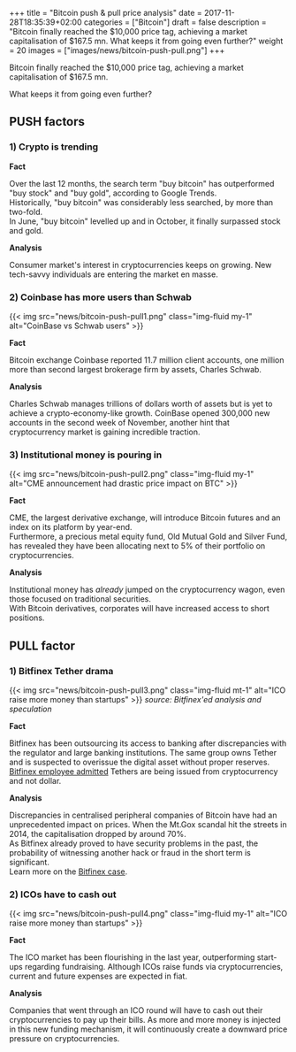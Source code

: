 +++
title = "Bitcoin push & pull price analysis"
date = 2017-11-28T18:35:39+02:00
categories = ["Bitcoin"]
draft = false
description = "Bitcoin finally reached the $10,000 price tag, achieving a market capitalisation of $167.5 mn. What keeps it from going even further?"
weight = 20
images = ["images/news/bitcoin-push-pull.png"]
+++

Bitcoin finally reached the $10,000 price tag, achieving a market capitalisation of $167.5 mn.

What keeps it from going even further?

## PUSH factors

### 1) Crypto is trending 

<script type="text/javascript" src="https://ssl.gstatic.com/trends_nrtr/1225_RC03/embed_loader.js"></script> <script type="text/javascript"> trends.embed.renderExploreWidget("TIMESERIES", {"comparisonItem":[{"keyword":"buy bitcoin","geo":"","time":"today 12-m"},{"keyword":"buy stock","geo":"","time":"today 12-m"},{"keyword":"buy gold","geo":"","time":"today 12-m"}],"category":0,"property":""}, {"exploreQuery":"q=buy%20bitcoin,buy%20stock,buy%20gold&date=today 12-m,today 12-m,today 12-m","guestPath":"https://trends.google.com:443/trends/embed/"}); </script>

**Fact**  

Over the last 12 months, the search term "buy bitcoin" has outperformed "buy stock" and "buy gold", according to Google Trends.  
Historically, "buy bitcoin" was considerably less searched, by more than two-fold.  
In June, "buy bitcoin" levelled up and in October, it finally surpassed stock and gold.

**Analysis**  

Consumer market's interest in cryptocurrencies keeps on growing. New tech-savvy individuals are entering the market en masse.

### 2) Coinbase has more users than Schwab

{{< img src="news/bitcoin-push-pull1.png" class="img-fluid my-1" alt="CoinBase vs Schwab users" >}}

**Fact**

Bitcoin exchange Coinbase reported 11.7 million client accounts, one million more than second largest brokerage firm by assets, Charles Schwab. 

**Analysis**

Charles Schwab manages trillions of dollars worth of assets but is yet to achieve a crypto-economy-like growth. CoinBase opened 300,000 new accounts in the second week of November, another hint that cryptocurrency market is gaining incredible traction.

### 3) Institutional money is pouring in

{{< img src="news/bitcoin-push-pull2.png" class="img-fluid my-1" alt="CME announcement had drastic price impact on BTC" >}}

**Fact**

CME, the largest derivative exchange, will introduce Bitcoin futures and an index on its platform by year-end.  
Furthermore, a precious metal equity fund, Old Mutual Gold and Silver Fund, has revealed they have been allocating next to 5% of their portfolio on cryptocurrencies.

**Analysis**

Institutional money has _already_ jumped on the cryptocurrency wagon, even those focused on traditional securities.  
With Bitcoin derivatives, corporates will have increased access to short positions.


## PULL factor

### 1) Bitfinex Tether drama

{{< img src="news/bitcoin-push-pull3.png" class="img-fluid mt-1" alt="ICO raise more money than startups" >}}
_source: Bitfinex'ed analysis and speculation_

**Fact**

Bitfinex has been outsourcing its access to banking after discrepancies with the regulator and large banking institutions. The same group owns Tether and is suspected to overissue the digital asset without proper reserves.  
<a href = http://archive.is/R6sku target=_blank>Bitfinex employee admitted<a> Tethers are being issued from cryptocurrency and not dollar.

**Analysis**

Discrepancies in centralised peripheral companies of Bitcoin have had an unprecedented impact on prices. When the Mt.Gox scandal hit the streets in 2014, the capitalisation dropped by around 70%.    
As Bitfinex already proved to have security problems in the past, the probability of witnessing another hack or fraud in the short term is significant.  
Learn more on the [Bitfinex case](https://www.tropyc.co/news/summary-bitfinex/).

### 2) ICOs have to cash out

{{< img src="news/bitcoin-push-pull4.png" class="img-fluid my-1" alt="ICO raise more money than startups" >}}

**Fact**

The ICO market has been flourishing in the last year, outperforming start-ups regarding fundraising. Although ICOs raise funds via cryptocurrencies, current and future expenses are expected in fiat.

**Analysis**

Companies that went through an ICO round will have to cash out their cryptocurrencies to pay up their bills. As more and more money is injected in this new funding mechanism, it will continuously create a downward price pressure on cryptocurrencies.


